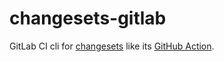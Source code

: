 # changesets-gitlab
GitLab CI cli for [changesets](https://github.com/atlassian/changesets) like its [GitHub Action](https://github.com/changesets/action).

